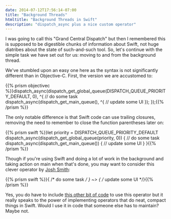 ```yaml
---
date: 2014-07-12T17:56:14-07:00
title: "Background Threads"
htmltitle: "Background Threads in Swift"
description: "dispatch_async plus a nice custom operator"
---
```

I was going to call this "Grand Central Dispatch" but then I remembered this is supposed to be digestible chunks of information about Swift, not huge diatribes about the state of such-and-such tool. So, let's continue with the simple task we have set out for us: moving to and from the background thread.

We've stumbled upon an easy one here as the syntax is not significantly different than in Objective-C. First, the version we are accustomed to:

{{% prism objectivec %}}dispatch_async(dispatch_get_global_queue(DISPATCH_QUEUE_PRIORITY_DEFAULT, 0), ^{
	// do some task
	dispatch_async(dispatch_get_main_queue(), ^{
		// update some UI
	});
});{{% /prism %}}

The only notable difference is that Swift code can use trailing closures, removing the need to remember to close the function parentheses later on:

{{% prism swift %}}let priority = DISPATCH_QUEUE_PRIORITY_DEFAULT
dispatch_async(dispatch_get_global_queue(priority, 0)) {
	// do some task
	dispatch_async(dispatch_get_main_queue()) {
		// update some UI
	}
}{{% /prism %}}

Though if you're using Swift and doing a lot of work in the background and taking action on main when that's done, you may want to consider this clever operator by [Josh Smith](http://ijoshsmith.com):

{{% prism swift %}}{ /* do some task */ } ~> { /* update some UI */}{{% /prism %}}

Yes, you do have to include [this other bit of code](http://ijoshsmith.com/2014/07/05/custom-threading-operator-in-swift/) to use this operator but it really speaks to the power of implementing operators that do neat, compact things in Swift. Would I use it in code that someone else has to maintain? Maybe not.
